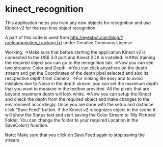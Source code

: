 # kinect_recognition
This application helps you train any new objects for recognition and use Kinect v2 for the real time object recognition.

A part of this code is used from http://eyesbot.com/blog/?preload=motion_tracking.txt under Creative Commons License. 

Working:
=>Make sure that before starting the application Kinect v2 is connected to the USB 3.0 port and Kinect SDK is installed.
=>After training the required object you can go to the recognition tab.
=>Now you can see two streams: Color and Depth.
=>You can click anywhere on the depth stream and get the Coordinates of the depth pixel selected and also its rescpective depth from Camera. 
=>For making life easy and to avoid mistakes due to Noise in the depth stream, you can set the maximum depth that you want to measure in the textbox provided. All the pixels that are beyond maximum depth will look white.
=>Now you can setup the Kinect and check the depth from the required object and make changes to the environment accordingly. Once you are done with the setup and distance click "Save Feed" button. If the Kinect v2 recognizes object in the scene it will show the Status text and start saving the Color Stream to 'My Pictures' Folder. You can change the folder to your required Location in the SaveColor() function.

Note: Make sure that you click on Save Feed again to stop saving the stream.
